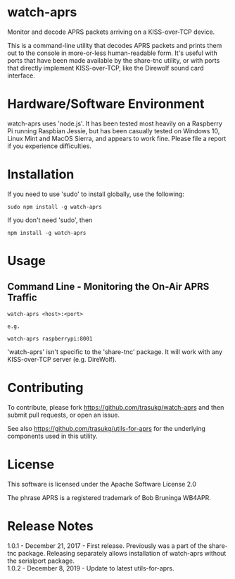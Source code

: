 # watch-aprs

Monitor and decode APRS packets arriving on a KISS-over-TCP device.

This is a command-line utility that decodes APRS packets and prints them
out to the console in more-or-less human-readable form.  It's useful with
ports that have been made available by the share-tnc utility, or with ports
that directly implement KISS-over-TCP, like the Direwolf sound card interface.

# Hardware/Software Environment

watch-aprs uses 'node.js'.  It has been tested most
heavily on a Raspberry Pi running Raspbian Jessie, but has been casually tested on
Windows 10, Linux Mint and MacOS Sierra, and appears to work fine.  Please file a
report if you experience difficulties.

# Installation

If you need to use 'sudo' to install globally, use
the following:

    sudo npm install -g watch-aprs

If you don't need 'sudo', then

    npm install -g watch-aprs

# Usage

## Command Line - Monitoring the On-Air APRS Traffic

    watch-aprs <host>:<port>

    e.g.

    watch-aprs raspberrypi:8001

'watch-aprs' isn't specific to the 'share-tnc' package.  It will work with any
KISS-over-TCP server (e.g. DireWolf).

# Contributing  

To contribute, please fork https://github.com/trasukg/watch-aprs and then submit
pull requests, or open an issue.

See also https://github.com/trasukg/utils-for-aprs for the underlying components
used in this utility.

# License

This software is licensed under the Apache Software License 2.0

The phrase APRS is a registered trademark of Bob Bruninga WB4APR.

# Release Notes

1.0.1 - December 21, 2017 - First release.  Previously was a part of the
share-tnc package.  Releasing separately allows installation of watch-aprs
without the serialport package.  
1.0.2 - December 8, 2019 - Update to latest utils-for-aprs.  
